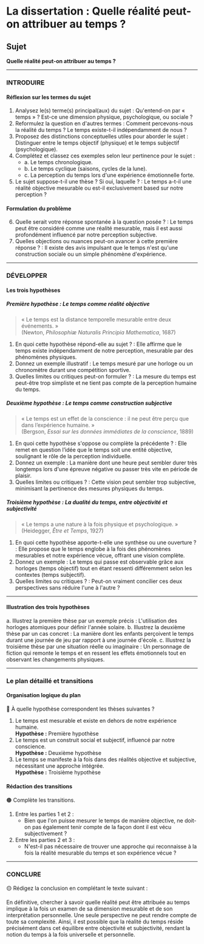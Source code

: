 # La dissertation : Quelle réalité peut-on attribuer au temps ?

## Sujet
**Quelle réalité peut-on attribuer au temps ?**

---

### INTRODUIRE

#### Réflexion sur les termes du sujet

1. Analysez le(s) terme(s) principal(aux) du sujet : Qu'entend-on par « temps » ? Est-ce une dimension physique, psychologique, ou sociale ?
2. Reformulez la question en d'autres termes : Comment percevons-nous la réalité du temps ? Le temps existe-t-il indépendamment de nous ?
3. Proposez des distinctions conceptuelles utiles pour aborder le sujet : Distinguer entre le temps objectif (physique) et le temps subjectif (psychologique).
4. Complétez et classez ces exemples selon leur pertinence pour le sujet :
   - a. Le temps chronologique.  
   - b. Le temps cyclique (saisons, cycles de la lune).  
   - c. La perception du temps lors d'une expérience émotionnelle forte.  
5. Le sujet suppose-t-il une thèse ? Si oui, laquelle ? : Le temps a-t-il une réalité objective mesurable ou est-il exclusivement based sur notre perception ?

#### Formulation du problème

6. Quelle serait votre réponse spontanée à la question posée ? : Le temps peut être considéré comme une réalité mesurable, mais il est aussi profondément influencé par notre perception subjective.
7. Quelles objections ou nuances peut-on avancer à cette première réponse ? : Il existe des avis impulsant que le temps n'est qu'une construction sociale ou un simple phénomène d'expérience.

---

### DÉVELOPPER

#### Les trois hypothèses

##### Première hypothèse : Le temps comme réalité objective

> « Le temps est la distance temporelle mesurable entre deux événements. »  
> (Newton, *Philosophiæ Naturalis Principia Mathematica*, 1687)

1. En quoi cette hypothèse répond-elle au sujet ? : Elle affirme que le temps existe indépendamment de notre perception, mesurable par des phénomènes physiques.
2. Donnez un exemple illustratif : Le temps mesuré par une horloge ou un chronomètre durant une compétition sportive.
3. Quelles limites ou critiques peut-on formuler ? : La mesure du temps est peut-être trop simpliste et ne tient pas compte de la perception humaine du temps.

##### Deuxième hypothèse : Le temps comme construction subjective

> « Le temps est un effet de la conscience : il ne peut être perçu que dans l’expérience humaine. »  
> (Bergson, *Essai sur les données immédiates de la conscience*, 1889)

1. En quoi cette hypothèse s'oppose ou complète la précédente ? : Elle remet en question l’idée que le temps soit une entité objective, soulignant le rôle de la perception individuelle.
2. Donnez un exemple : La manière dont une heure peut sembler durer très longtemps lors d'une épreuve négative ou passer très vite en période de plaisir.
3. Quelles limites ou critiques ? : Cette vision peut sembler trop subjective, minimisant la pertinence des mesures physiques du temps.

##### Troisième hypothèse : La dualité du temps, entre objectivité et subjectivité

> « Le temps a une nature à la fois physique et psychologique. »  
> (Heidegger, *Être et Temps*, 1927)

1. En quoi cette hypothèse apporte-t-elle une synthèse ou une ouverture ? : Elle propose que le temps englobe à la fois des phénomènes mesurables et notre expérience vécue, offrant une vision complète.
2. Donnez un exemple : Le temps qui passe est observable grâce aux horloges (temps objectif) tout en étant ressenti différemment selon les contextes (temps subjectif).
3. Quelles limites ou critiques ? : Peut-on vraiment concilier ces deux perspectives sans réduire l'une à l'autre ?

---

#### Illustration des trois hypothèses

a. Illustrez la première thèse par un exemple précis : L'utilisation des horloges atomiques pour définir l'année solaire.
b. Illustrez la deuxième thèse par un cas concret : La manière dont les enfants perçoivent le temps durant une journée de jeu par rapport à une journée d'école.
c. Illustrez la troisième thèse par une situation réelle ou imaginaire : Un personnage de fiction qui remonte le temps et en ressent les effets émotionnels tout en observant les changements physiques.

---

### Le plan détaillé et transitions

#### Organisation logique du plan

🔴 À quelle hypothèse correspondent les thèses suivantes ?

1. Le temps est mesurable et existe en dehors de notre expérience humaine.  
   **Hypothèse :** Première hypothèse
2. Le temps est un construit social et subjectif, influencé par notre conscience.  
   **Hypothèse :** Deuxième hypothèse
3. Le temps se manifeste à la fois dans des réalités objective et subjective, nécessitant une approche intégrée.  
   **Hypothèse :** Troisième hypothèse

#### Rédaction des transitions

🟠 Complète les transitions.

1. Entre les parties 1 et 2 :  
   - Bien que l'on puisse mesurer le temps de manière objective, ne doit-on pas également tenir compte de la façon dont il est vécu subjectivement ?
2. Entre les parties 2 et 3 :  
   - N'est-il pas nécessaire de trouver une approche qui reconnaisse à la fois la réalité mesurable du temps et son expérience vécue ?

---

### CONCLURE

🟡 Rédigez la conclusion en complétant le texte suivant :

En définitive, chercher à savoir quelle réalité peut être attribuée au temps implique à la fois un examen de sa dimension mesurable et de son interprétation personnelle. Une seule perspective ne peut rendre compte de toute sa complexité. Ainsi, il est possible que la réalité du temps réside précisément dans cet équilibre entre objectivité et subjectivité, rendant la notion du temps à la fois universelle et personnelle.
